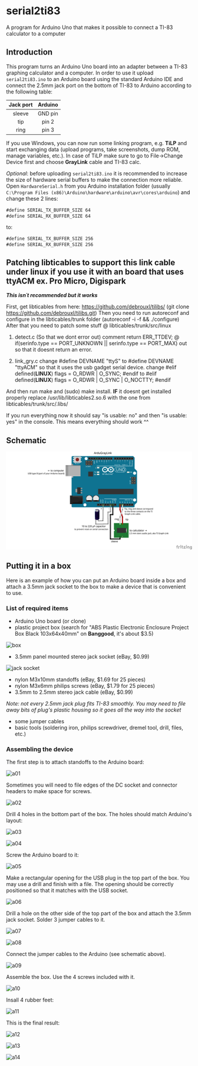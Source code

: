 # serial2ti83
A program for Arduino Uno that makes it possible to connect a TI-83 calculator to a computer

## Introduction
This program turns an Arduino Uno board into an adapter between a TI-83 graphing calculator and a computer. In order to use it upload `serial2ti83.ino` to an Arduino board using the standard Arduino IDE and connect the 2.5mm jack port on the bottom of TI-83 to Arduino according to the following table:

| Jack port     | Arduino       | 
|:-------------:|:-------------:|
| sleeve        | GND pin       |
| tip           | pin 2         |
| ring          | pin 3         | 
   
If you use Windows, you can now run some linking program, e.g. **TiLP** and start exchanging data (upload programs, take screenshots, dump ROM, manage variables, etc.). In case of TiLP make sure to go to File->Change Device first and choose **GrayLink** cable and TI-83 calc.

_Optional_: before uploading `serial2ti83.ino` it is recommended to increase the size of hardware serial buffers to make the connection more reliable. Open `HardwareSerial.h` from you Arduino installation folder (usually `C:\Program Files (x86)\Arduino\hardware\arduino\avr\cores\arduino`) and change these 2 lines:

    #define SERIAL_TX_BUFFER_SIZE 64
    #define SERIAL_RX_BUFFER_SIZE 64

to:

    #define SERIAL_TX_BUFFER_SIZE 256
    #define SERIAL_RX_BUFFER_SIZE 256

## Patching libticables to support this link cable under linux if you use it with an board that uses ttyACM ex. Pro Micro, Digispark

***This isn´t recommended but it works***

First, get libticables from here: https://github.com/debrouxl/tilibs/ (git clone https://github.com/debrouxl/tilibs.git)
Then you need to run autoreconf and configure in the libticables/trunk folder (autoreconf -i -f && ./configure)
After that you need to patch some stuff @ libticables/trunk/src/linux

1. detect.c (So that we dont error out)
comment return ERR_TTDEV; @ if(serinfo.type == PORT_UNKNOWN || serinfo.type == PORT_MAX) out so that it doesnt return an error.

2. link_gry.c
change #define DEVNAME "ttyS" to #define DEVNAME "ttyACM" so that it uses the usb gadget serial device.
change 
#elif defined(__LINUX__)
	flags = O_RDWR | O_SYNC;
#endif
to
#elif defined(__LINUX__)
	flags = O_RDWR | O_SYNC | O_NOCTTY;
#endif

And then run make and (sudo) make install.
**IF** it doesnt get installed properly replace /usr/lib/libticables2.so.6 with the one from libticables/trunk/src/.libs/

If you run everything now it should say "is usable: no" and then "is usable: yes" in the console. This means everything should work ^^

## Schematic

![schematic](images/s.png)

## Putting it in a box
Here is an example of how you can put an Arduino board inside a box and attach a 3.5mm jack socket to the box to make a device that is convenient to use.

### List of required items
* Arduino Uno board (or clone)
* plastic project box (search for "ABS Plastic Electronic Enclosure Project Box Black 103x64x40mm" on **Banggood**, it's about $3.5)

![box](images/b.jpg)

* 3.5mm panel mounted stereo jack socket (eBay, $0.99)

![jack socket](images/jack_socket.jpg)

* nylon M3x10mm standoffs (eBay, $1.69 for 25 pieces)
* nylon M3x6mm philips screws (eBay, $1.79 for 25 pieces)
* 3.5mm to 2.5mm stereo jack cable (eBay, $0.99)

*Note: not every 2.5mm jack plug fits TI-83 smoothly. You may need to file away bits of plug's plastic housing so it goes all the way into the socket*

* some jumper cables
* basic tools (soldering iron, philips screwdriver, dremel tool, drill, files, etc.)

### Assembling the device

The first step is to attach standoffs to the Arduino board:

![a01](images/a01.jpg)

Sometimes you will need to file edges of the DC socket and connector headers to make space for screws.

![a02](images/a02.jpg)

Drill 4 holes in the bottom part of the box. The holes should match Arduino's layout:

![a03](images/a03.jpg)

![a04](images/a04.jpg)

Screw the Arduino board to it:

![a05](images/a05.jpg)

Make a rectangular opening for the USB plug in the top part of the box. You may use a drill and finish with a file. The opening should be correctly positioned so that it matches with the USB socket.

![a06](images/a06.jpg)

Drill a hole on the other side of the top part of the box and attach the 3.5mm jack socket. Solder 3 jumper cables to it.

![a07](images/a07.jpg)

![a08](images/a08.jpg)

Connect the jumper cables to the Arduino (see schematic above).

![a09](images/a09.jpg)

Assemble the box. Use the 4 screws included with it.

![a10](images/a10.jpg)

Insall 4 rubber feet:

![a11](images/a11.jpg)

This is the final result:

![a12](images/a12.jpg)

![a13](images/a13.jpg)

![a14](images/a14.jpg)
